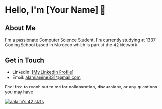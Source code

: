 # Hello, I'm [Your Name] 👋

## About Me
I'm a passionate Computer Science Student. I'm currently studying at 1337 Coding School based in Morocco which is part of the 42 Network
## Get in Touch
- LinkedIn: [[My LinkedIn Profile]](https://www.linkedin.com/in/ahmed-amine-alami-218051197/)
- Email: alamiamine331@gmail.com

Feel free to reach out to me for collaboration, discussions, or any questions you may have

[![aalami's 42 stats](https://badge42.vercel.app/api/v2/clj80l2cr001108md85f7njk6/stats?cursusId=21&coalitionId=74)](https://github.com/JaeSeoKim/badge42)
